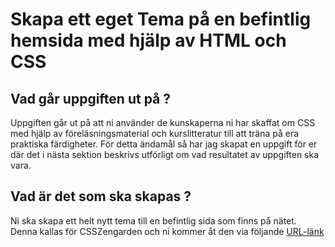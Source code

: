 
# Skapa ett eget Tema på en befintlig hemsida med hjälp av HTML och CSS

## Vad går uppgiften ut på ?

Uppgiften går ut på att ni använder de kunskaperna ni har skaffat om CSS med hjälp av föreläsningsmaterial och kurslitteratur
till att träna på era praktiska färdigheter. För detta ändamål så har jag skapat en uppgift för er där det i nästa sektion beskrivs 
utförligt om vad resultatet av uppgiften ska vara.

## Vad är det som ska skapas ?

Ni ska skapa ett helt nytt tema till en befintlig sida som finns på nätet. Denna kallas för CSSZengarden och ni kommer åt den via följande 
[URL-länk](http://www.csszengarden.com/)











